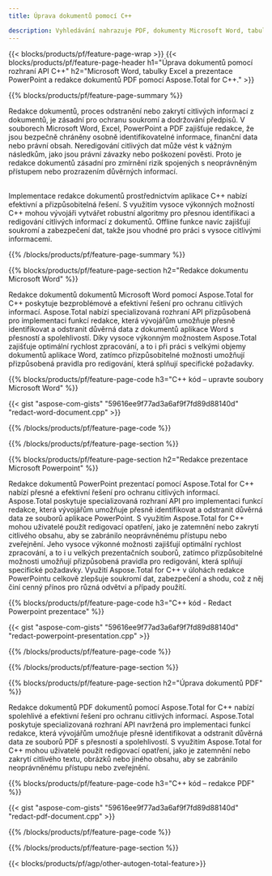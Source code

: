 ```yaml
---
title: Úprava dokumentů pomocí C++ 

description: Vyhledávání nahrazuje PDF, dokumenty Microsoft Word, tabulky Excel a data prezentací PowerPoint prostřednictvím aplikace C++. C++ kód uveden
---
```


{{< blocks/products/pf/feature-page-wrap >}}
{{< blocks/products/pf/feature-page-header h1="Úprava dokumentů pomocí rozhraní API C++" h2="Microsoft Word, tabulky Excel a prezentace PowerPoint a redakce dokumentů PDF pomocí Aspose.Total for C++." >}}

{{% blocks/products/pf/feature-page-summary %}}

Redakce dokumentů, proces odstranění nebo zakrytí citlivých informací z dokumentů, je zásadní pro ochranu soukromí a dodržování předpisů. V souborech Microsoft Word, Excel, PowerPoint a PDF zajišťuje redakce, že jsou bezpečně chráněny osobně identifikovatelné informace, finanční data nebo právní obsah. Neredigování citlivých dat může vést k vážným následkům, jako jsou právní závazky nebo poškození pověsti. Proto je redakce dokumentů zásadní pro zmírnění rizik spojených s neoprávněným přístupem nebo prozrazením důvěrných informací.<br /><br />

Implementace redakce dokumentů prostřednictvím aplikace C++ nabízí efektivní a přizpůsobitelná řešení. S využitím vysoce výkonných možností C++ mohou vývojáři vytvářet robustní algoritmy pro přesnou identifikaci a redigování citlivých informací z dokumentů. Offline funkce navíc zajišťují soukromí a zabezpečení dat, takže jsou vhodné pro práci s vysoce citlivými informacemi. 

{{% /blocks/products/pf/feature-page-summary  %}}

{{% blocks/products/pf/feature-page-section  h2="Redakce dokumentu Microsoft Word" %}}

Redakce dokumentů dokumentů Microsoft Word pomocí Aspose.Total for C++ poskytuje bezproblémové a efektivní řešení pro ochranu citlivých informací. Aspose.Total nabízí specializovaná rozhraní API přizpůsobená pro implementaci funkcí redakce, která vývojářům umožňuje přesně identifikovat a odstranit důvěrná data z dokumentů aplikace Word s přesností a spolehlivostí. Díky vysoce výkonným možnostem Aspose.Total zajišťuje optimální rychlost zpracování, a to i při práci s velkými objemy dokumentů aplikace Word, zatímco přizpůsobitelné možnosti umožňují přizpůsobená pravidla pro redigování, která splňují specifické požadavky.

{{% blocks/products/pf/feature-page-code h3="C++ kód – upravte soubory Microsoft Word" %}}

{{< gist "aspose-com-gists" "59616ee9f77ad3a6af9f7fd89d88140d" "redact-word-document.cpp" >}}

{{% /blocks/products/pf/feature-page-code  %}}

{{% /blocks/products/pf/feature-page-section %}}

{{% blocks/products/pf/feature-page-section  h2="Redakce prezentace Microsoft Powerpoint" %}}

Redakce dokumentů PowerPoint prezentací pomocí Aspose.Total for C++ nabízí přesné a efektivní řešení pro ochranu citlivých informací. Aspose.Total poskytuje specializovaná rozhraní API pro implementaci funkcí redakce, která vývojářům umožňuje přesně identifikovat a odstranit důvěrná data ze souborů aplikace PowerPoint. S využitím Aspose.Total for C++ mohou uživatelé použít redigovací opatření, jako je zatemnění nebo zakrytí citlivého obsahu, aby se zabránilo neoprávněnému přístupu nebo zveřejnění. Jeho vysoce výkonné možnosti zajišťují optimální rychlost zpracování, a to i u velkých prezentačních souborů, zatímco přizpůsobitelné možnosti umožňují přizpůsobená pravidla pro redigování, která splňují specifické požadavky. Využití Aspose.Total for C++ v úlohách redakce PowerPointu celkově zlepšuje soukromí dat, zabezpečení a shodu, což z něj činí cenný přínos pro různá odvětví a případy použití.

{{% blocks/products/pf/feature-page-code h3="C++ kód - Redact Powerpoint prezentace" %}}

{{< gist "aspose-com-gists" "59616ee9f77ad3a6af9f7fd89d88140d" "redact-powerpoint-presentation.cpp" >}}

{{% /blocks/products/pf/feature-page-code  %}}

{{% /blocks/products/pf/feature-page-section %}}


{{% blocks/products/pf/feature-page-section  h2="Úprava dokumentů PDF" %}}

Redakce dokumentů PDF dokumentů pomocí Aspose.Total for C++ nabízí spolehlivé a efektivní řešení pro ochranu citlivých informací. Aspose.Total poskytuje specializovaná rozhraní API navržená pro implementaci funkcí redakce, která vývojářům umožňuje přesně identifikovat a odstranit důvěrná data ze souborů PDF s přesností a spolehlivostí. S využitím Aspose.Total for C++ mohou uživatelé použít redigovací opatření, jako je zatemnění nebo zakrytí citlivého textu, obrázků nebo jiného obsahu, aby se zabránilo neoprávněnému přístupu nebo zveřejnění.

{{% blocks/products/pf/feature-page-code h3="C++ kód – redakce PDF" %}}

{{< gist "aspose-com-gists" "59616ee9f77ad3a6af9f7fd89d88140d" "redact-pdf-document.cpp" >}}

{{% /blocks/products/pf/feature-page-code  %}}

{{% /blocks/products/pf/feature-page-section %}}

{{< blocks/products/pf/agp/other-autogen-total-feature>}}
